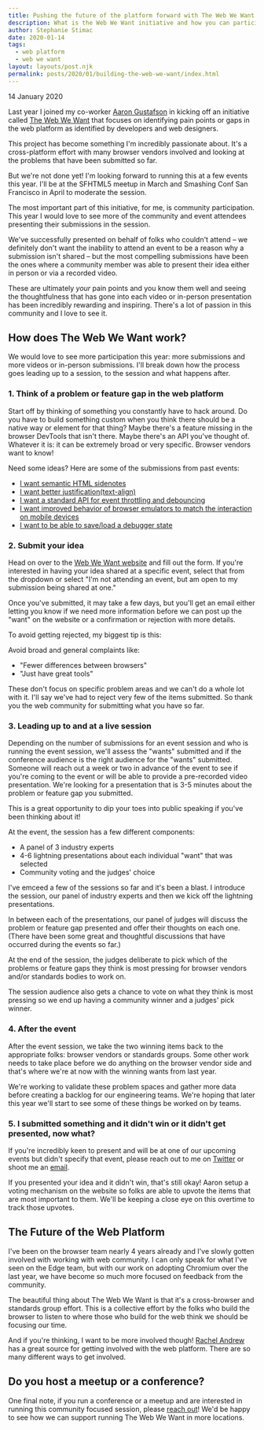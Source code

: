 ```yaml
---
title: Pushing the future of the platform forward with The Web We Want
description: What is the Web We Want initiative and how you can participate.
author: Stephanie Stimac
date: 2020-01-14
tags:
  - web platform
  - web we want
layout: layouts/post.njk
permalink: posts/2020/01/building-the-web-we-want/index.html
---
```


<p class="blog-post__date">14 January 2020</p>

Last year I joined my co-worker [Aaron Gustafson](https://twitter.com/AaronGustafson) in kicking off an initiative called [The Web We Want](https://webwewant.fyi) that focuses on identifying pain points or gaps in the web platform as identified by developers and web designers. 

This project has become something I'm incredibly passionate about. It's a cross-platform effort with many browser vendors involved and looking at the problems that have been submitted so far. 

But we're not done yet! I'm looking forward to running this at a few events this year. I'll be at the SFHTML5 meetup in March and Smashing Conf San Francisco in April to moderate the session. 

The most important part of this initiative, for me, is community participation. This year I would love to see more of the community and event attendees presenting their submissions in the session. 

We've successfully presented on behalf of folks who couldn't attend – we definitely don't want the inability to attend an event to be a reason why a submission isn't shared – but the most compelling submissions have been the ones where a community member was able to present their idea either in person or via a recorded video. 

These are ultimately _your_ pain points and you know them well and seeing the thoughtfulness that has gone into each video or in-person presentation has been incredibly rewarding and inspiring. There's a lot of passion in this community and I love to see it. 

## How does The Web We Want work?

We would love to see more participation this year: more submissions and more videos or in-person submissions. I'll break down how the process goes leading up to a session, to the session and what happens after. 

### 1. Think of a problem or feature gap in the web platform 

Start off by thinking of something you constantly have to hack around. Do you have to build something custom when you think there should be a native way or element for that thing? Maybe there's a feature missing in the browser DevTools that isn't there. Maybe there's an API you've thought of. Whatever it is: it can be extremely broad or very specific. Browser vendors want to know!

Need some ideas? Here are some of the submissions from past events:

* [I want semantic HTML sidenotes](https://webwewant.fyi/wants/52/)
* [I want better justification(text-align)](https://webwewant.fyi/wants/74/)
* [I want a standard API for event throttling and debouncing](https://webwewant.fyi/wants/4/)
* [I want improved behavior of browser emulators to match the interaction on mobile devices](https://webwewant.fyi/wants/79/)
* [I want to be able to save/load a debugger state](https://webwewant.fyi/wants/60/)

### 2. Submit your idea

Head on over to the [Web We Want website](https://webwewant.fyi/) and fill out the form. If you're interested in having your idea shared at a specific event, select that from the dropdown or select "I'm not attending an event, but am open to my submission being shared at one."

Once you've submitted, it may take a few days, but you'll get an email either letting you know if we need more information before we can post up the "want" on the website or a confirmation or rejection with more details. 

To avoid getting rejected, my biggest tip is this: 

Avoid broad and general complaints like: 
* "Fewer differences between browsers"
* "Just have great tools"

These don't focus on specific problem areas and we can't do a whole lot with it. I'll say we've had to reject very few of the items submitted. So thank you the web community for submitting what you have so far. 

### 3. Leading up to and at a live session

Depending on the number of submissions for an event session and who is running the event session, we'll assess the "wants" submitted and if the conference audience is the right audience for the "wants" submitted. Someone will reach out a week or two in advance of the event to see if you're coming to the event or will be able to provide a pre-recorded video presentation. We're looking for a presentation that is 3-5 minutes about the problem or feature gap you submitted. 

This is a great opportunity to dip your toes into public speaking if you've been thinking about it! 

At the event, the session has a few different components: 
* A panel of 3 industry experts
* 4-6 lightning presentations about each individual "want" that was selected
* Community voting and the judges' choice

I've emceed a few of the sessions so far and it's been a blast. I introduce the session, our panel of industry experts and then we kick off the lightning presentations. 

In between each of the presentations, our panel of judges will discuss the problem or feature gap presented and offer their thoughts on each one. (There have been some great and thoughtful discussions that have occurred during the events so far.)

At the end of the session, the judges deliberate to pick which of the problems or feature gaps they think is most pressing for browser vendors and/or standards bodies to work on.  

The session audience also gets a chance to vote on what they think is most pressing so we end up having a community winner and a judges' pick winner. 

### 4. After the event

After the event session, we take the two winning items back to the appropriate folks: browser vendors or standards groups. Some other work needs to take place before we do anything on the browser vendor side and that's where we're at now with the winning wants from last year. 

We're working to validate these problem spaces and gather more data before creating a backlog for our engineering teams. We're hoping that later this year we'll start to see some of these things be worked on by teams.  

### 5. I submitted something and it didn't win or it didn't get presented, now what?

If you're incredibly keen to present and will be at one of our upcoming events but didn't specify that event, please reach out to me on [Twitter](https://twitter.com/seaotta) or shoot me an [email](mailto:steph.stimac@gmail.com). 

If you presented your idea and it didn't win, that's still okay! Aaron setup a voting mechanism on the website so folks are able to upvote the items that are most important to them. We'll be keeping a close eye on this overtime to track those upvotes. 

## The Future of the Web Platform

I've been on the browser team nearly 4 years already and I've slowly gotten involved with working with web community. I can only speak for what I've seen on the Edge team, but with our work on adopting Chromium over the last year, we have become so much more focused on feedback from the community. 

The beautiful thing about The Web We Want is that it's a cross-browser and standards group effort. This is a collective effort by the folks who build the browser to listen to where those who build for the web think we should be focusing our time. 

And if you're thinking, I want to be more involved though! [Rachel Andrew](https://rachelandrew.co.uk/archives/2019/05/07/getting-involved-with-the-web-platform/) has a great source for getting involved with the web platform. There are so many different ways to get involved. 

## Do you host a meetup or a conference?

One final note, if you run a conference or a meetup and are interested in running this community focused session, please [reach out](mailto:steph.stimac@gmail.com)! We'd be happy to see how we can support running The Web We Want in more locations. 

